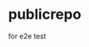 # publicrepo
for e2e test








































































































































































































































































































































































































































































































































































































































































































































































































































































































































































































































































































































































































































































































































































































































































































































































































































































































































































































































































































































































































































































































































































































































































































